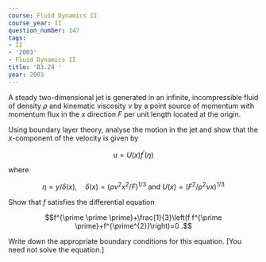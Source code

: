 ```yaml
---
course: Fluid Dynamics II
course_year: II
question_number: 147
tags:
- II
- '2003'
- Fluid Dynamics II
title: 'B3.24 '
year: 2003
---
```



A steady two-dimensional jet is generated in an infinite, incompressible fluid of density $\rho$ and kinematic viscosity $\nu$ by a point source of momentum with momentum flux in the $x$ direction $F$ per unit length located at the origin.

Using boundary layer theory, analyse the motion in the jet and show that the $x$-component of the velocity is given by

$$u=U(x) f^{\prime}(\eta)$$

where

$$\eta=y / \delta(x), \quad \delta(x)=\left(\rho \nu^{2} x^{2} / F\right)^{1 / 3} \text { and } U(x)=\left(F^{2} / \rho^{2} \nu x\right)^{1 / 3}$$

Show that $f$ satisfies the differential equation

$$f^{\prime \prime \prime}+\frac{1}{3}\left(f f^{\prime \prime}+f^{\prime^{2}}\right)=0 .$$

Write down the appropriate boundary conditions for this equation. [You need not solve the equation.]